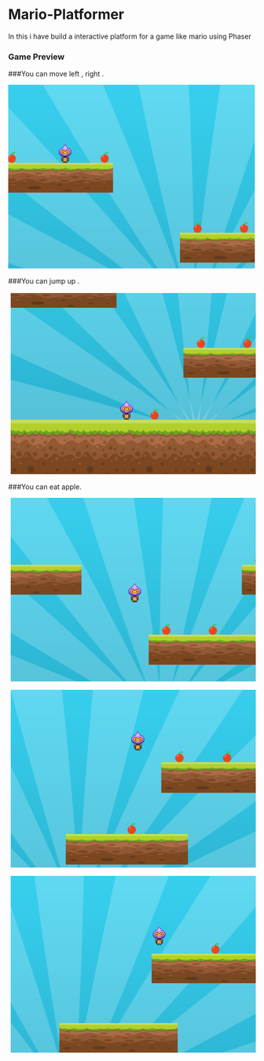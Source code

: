 # Mario-Platformer
In this i have build a interactive platform for a game like mario using Phaser

### Game Preview
###You can move left , right .
<p align="center">
  <img src="m1.png" width="700" alt="accessibility text">
</p>
###You can jump up .
<p align="center">
  <img src="m2.png" width="700" alt="accessibility text">
</p>


###You can eat apple.
<p align="center">
  <img src="m3.png" width="700" alt="accessibility text">
</p>

<p align="center">
  <img src="m4.png" width="700" alt="accessibility text">
</p>

<p align="center">
  <img src="m5.png" width="700" alt="accessibility text">
</p>

